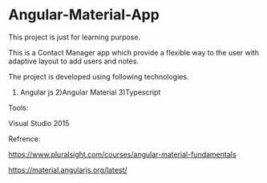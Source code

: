 # Angular-Material-App

This project is just for learning purpose.

This is a Contact Manager app which provide a flexible way to the user with adaptive layout to add users and notes. 

The project is developed using following technologies.

1) Angular js
2)Angular Material
3)Typescript

Tools:

Visual Studio 2015

Refrence:

https://www.pluralsight.com/courses/angular-material-fundamentals

https://material.angularjs.org/latest/
